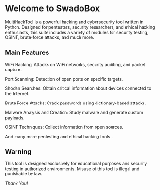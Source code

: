 # Welcome to SwadoBox

MultiHackTool is a powerful hacking and cybersecurity tool written in Python. Designed for pentesters, security researchers, and ethical hacking enthusiasts, this suite includes a variety of modules for security testing, OSINT, brute-force attacks, and much more.

## Main Features

WiFi Hacking: Attacks on WiFi networks, security auditing, and packet capture.

Port Scanning: Detection of open ports on specific targets.

Shodan Searches: Obtain critical information about devices connected to the Internet.

Brute Force Attacks: Crack passwords using dictionary-based attacks.

Malware Analysis and Creation: Study malware and generate custom payloads.

OSINT Techniques: Collect information from open sources.

And many more pentesting and ethical hacking tools...

## Warning

This tool is designed exclusively for educational purposes and security testing in authorized environments. Misuse of this tool is illegal and punishable by law.

*Thank You!*
